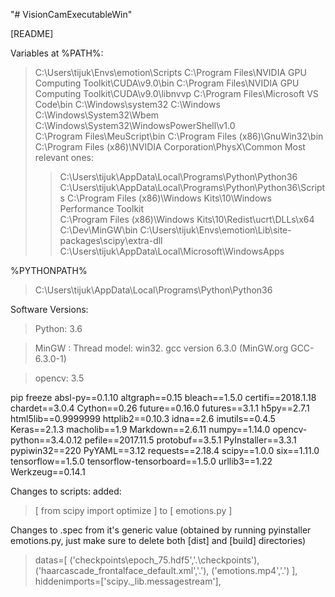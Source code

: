 "# VisionCamExecutableWin" 

[README]

Variables at %PATH%:
> C:\Users\tijuk\Envs\emotion\Scripts
> C:\Program Files\NVIDIA GPU Computing Toolkit\CUDA\v9.0\bin
> C:\Program Files\NVIDIA GPU Computing Toolkit\CUDA\v9.0\libnvvp
> C:\Program Files\Microsoft VS Code\bin
> C:\Windows\system32
> C:\Windows
> C:\Windows\System32\Wbem
> C:\Windows\System32\WindowsPowerShell\v1.0\
> C:\Program Files\MeuScript\bin
> C:\Program Files (x86)\GnuWin32\bin
> C:\Program Files (x86)\NVIDIA Corporation\PhysX\Common
Most relevant ones:
>> C:\Users\tijuk\AppData\Local\Programs\Python\Python36
>> C:\Users\tijuk\AppData\Local\Programs\Python\Python36\Scripts
>> C:\Program Files (x86)\Windows Kits\10\Windows Performance Toolkit\
>> C:\Program Files (x86)\Windows Kits\10\Redist\ucrt\DLLs\x64
>> C:\Dev\MinGW\bin
>> C:\Users\tijuk\Envs\emotion\Lib\site-packages\scipy\extra-dll
>> C:\Users\tijuk\AppData\Local\Microsoft\WindowsApps

%PYTHONPATH%
> C:\Users\tijuk\AppData\Local\Programs\Python\Python36

Software Versions:
> Python: 3.6

> MinGW : Thread model: win32. gcc version 6.3.0 (MinGW.org GCC-6.3.0-1)

> opencv: 3.5

pip freeze
absl-py==0.1.10
altgraph==0.15
bleach==1.5.0
certifi==2018.1.18
chardet==3.0.4
Cython==0.26
future==0.16.0
futures==3.1.1
h5py==2.7.1
html5lib==0.9999999
httplib2==0.10.3
idna==2.6
imutils==0.4.5
Keras==2.1.3
macholib==1.9
Markdown==2.6.11
numpy==1.14.0
opencv-python==3.4.0.12
pefile==2017.11.5
protobuf==3.5.1
PyInstaller==3.3.1
pypiwin32==220
PyYAML==3.12
requests==2.18.4
scipy==1.0.0
six==1.11.0
tensorflow==1.5.0
tensorflow-tensorboard==1.5.0
urllib3==1.22
Werkzeug==0.14.1

Changes to scripts:
added:
> [ from scipy import optimize ] to [ emotions.py ]

Changes to .spec from it's generic value (obtained by running pyinstaller emotions.py,
just make sure to delete both [dist] and [build] directories)

> datas=[
    ('checkpoints\\epoch_75.hdf5','.\\checkpoints'),
    ('haarcascade_frontalface_default.xml','.'),
    ('emotions.mp4','.')
    ],
> hiddenimports=['scipy._lib.messagestream'],
